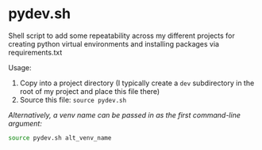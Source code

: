 # pydev.sh

Shell script to add some repeatability across my different projects for creating python virtual environments and installing packages via requirements.txt

Usage:

1. Copy into a project directory (I typically create a `dev` subdirectory in the root of my project and place this file there)
2. Source this file: `source pydev.sh`

_Alternatively, a venv name can be passed in as the first command-line argument:_

```sh
source pydev.sh alt_venv_name
```
